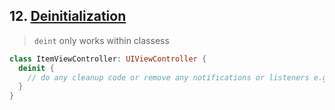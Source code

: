 ## 12. [Deinitialization](https://docs.swift.org/swift-book/LanguageGuide/Deinitialization.html#)

   > `deint` only works within classess 

   ```swift 
   class ItemViewController: UIViewController {
     deinit {
       // do any cleanup code or remove any notifications or listeners e.g Firebase listener
     }
   }
   ```
